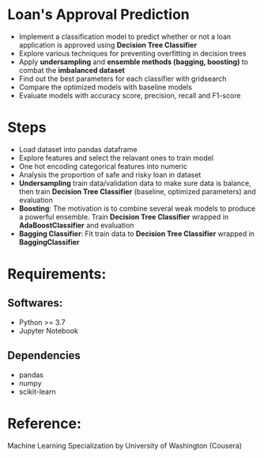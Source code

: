 # Loan's Approval Prediction
 - Implement a classification model to predict whether or not a loan application is approved using **Decision Tree Classifier**
 - Explore various techniques for preventing overfitting in decision trees
 - Apply **undersampling** and **ensemble methods (bagging, boosting)** to combat the **imbalanced dataset**
 - Find out the best parameters for each classifier with gridsearch
 - Compare the optimized models with baseline models
 - Evaluate models with accuracy score, precision, recall and F1-score
 
 # Steps
 - Load dataset into pandas dataframe
 - Explore features and select the relavant ones to train model
 - One hot encoding categorical features into numeric 
 - Analysis the proportion of safe and risky loan in dataset
 - **Undersampling** train data/validation data to make sure data is balance, then train **Decision Tree Classifier** (baseline, optimized parameters) and evaluation
 - **Boosting**: The motivation is to combine several weak models to produce a powerful ensemble. Train **Decision Tree Classifier** wrapped in **AdaBoostClassifier** and evaluation
- **Bagging Classifier**: Fit train data to  **Decision Tree Classifier** wrapped in **BaggingClassifier**

# Requirements:
## Softwares:
- Python >= 3.7
- Jupyter Notebook
## Dependencies
- pandas
- numpy
- scikit-learn

# Reference:
Machine Learning Specialization by University of Washington (Cousera)

